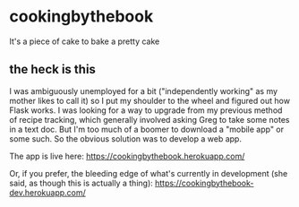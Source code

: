 # cookingbythebook
It's a piece of cake to bake a pretty cake

## the heck is this

I was ambiguously unemployed for a bit ("independently working" as my mother likes to call it) so I put my shoulder to the wheel and figured out how Flask works. I was looking for a way to upgrade from my previous method of recipe tracking, which generally involved asking Greg to take some notes in a text doc. But I'm too much of a boomer to download a "mobile app" or some such. So the obvious solution was to develop a web app.

The app is live here: https://cookingbythebook.herokuapp.com/

Or, if you prefer, the bleeding edge of what's currently in development (she said, as though this is actually a thing): https://cookingbythebook-dev.herokuapp.com/
